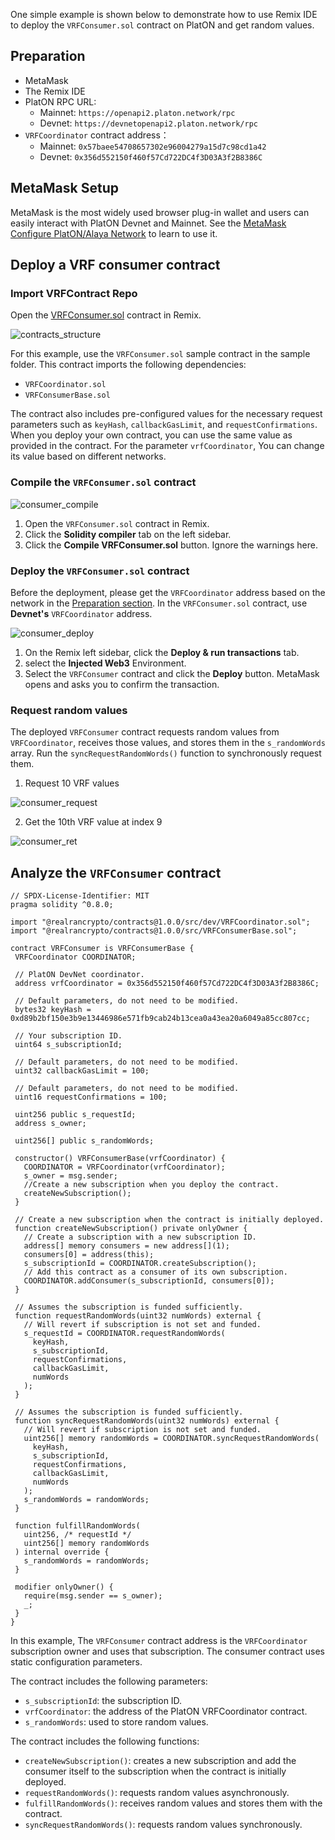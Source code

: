 
One simple example is shown below to demonstrate how to use Remix IDE to deploy the `VRFConsumer.sol` contract on PlatON and get random values. 

##  Preparation
- MetaMask
- The Remix IDE
- PlatON RPC URL:
	- Mainnet: `https://openapi2.platon.network/rpc`
	- Devnet: `https://devnetopenapi2.platon.network/rpc`
- `VRFCoordinator` contract address：
	- Mainnet: `0x57baee54708657302e96004279a15d7c98cd1a42`
	- Devnet: `0x356d552150f460f57Cd722DC4f3D03A3f2B8386C`

## MetaMask Setup

MetaMask is the most widely used browser plug-in wallet and users can easily interact with PlatON Devnet and Mainnet. See the [MetaMask Configure PlatON/Alaya Network](https://devdocs.platon.network/docs/en/MetaMask/) to learn to use it.

## Deploy a VRF consumer contract

### Import VRFContract Repo

Open the [VRFConsumer.sol](https://remix.ethereum.org/#url=https://github.com/realran/VRFContract/blob/main/sample/VRFConsumer.sol) contract in Remix.

![contracts_structure](./imgs/contracts_structure.png) 


For this example, use the `VRFConsumer.sol` sample contract in the sample folder. This contract imports the following dependencies:
  - `VRFCoordinator.sol`
  - `VRFConsumerBase.sol`

The contract also includes pre-configured values for the necessary request parameters such as `keyHash`, `callbackGasLimit`, and `requestConfirmations`. When you deploy your own contract, you can use the same value as provided in the contract. For the parameter `vrfCoordinator`, You can change its value based on different networks.

###  Compile the `VRFConsumer.sol` contract

![consumer_compile](./imgs/consumer_compile.png)

1. Open the `VRFConsumer.sol` contract in Remix.
2. Click the **Solidity compiler** tab on the left sidebar.
3. Click the **Compile VRFConsumer.sol** button. Ignore the warnings here.

###  Deploy the `VRFConsumer.sol` contract

Before the deployment, please get the `VRFCoordinator` address based on the network in the <a href="#Preparation">Preparation section</a>. In the `VRFConsumer.sol` contract, use **Devnet's** `VRFCoordinator` address.


![consumer_deploy](./imgs/consumer_deploy.png)

1. On the Remix left sidebar, click the **Deploy & run transactions** tab.
2. select the **Injected Web3** Environment.
3. Select the `VRFConsumer` contract and click the **Deploy** button. MetaMask opens and asks you to confirm the transaction.

### Request random values

The deployed `VRFConsumer` contract requests random values from `VRFCoordinator`, receives those values, and stores them in the `s_randomWords` array. Run the `syncRequestRandomWords()` function to synchronously request them.

1. Request 10 VRF values

![consumer_request](./imgs/consumer_request.png)

2. Get the 10th VRF value at index 9

![consumer_ret](./imgs/consumer_ret.png)



## Analyze the `VRFConsumer` contract

 ```
// SPDX-License-Identifier: MIT
pragma solidity ^0.8.0;

import "@realrancrypto/contracts@1.0.0/src/dev/VRFCoordinator.sol";
import "@realrancrypto/contracts@1.0.0/src/VRFConsumerBase.sol";

contract VRFConsumer is VRFConsumerBase {
  VRFCoordinator COORDINATOR;
  
  // PlatON DevNet coordinator. 
  address vrfCoordinator = 0x356d552150f460f57Cd722DC4f3D03A3f2B8386C;
  
  // Default parameters, do not need to be modified.
  bytes32 keyHash = 0xd89b2bf150e3b9e13446986e571fb9cab24b13cea0a43ea20a6049a85cc807cc;

  // Your subscription ID.
  uint64 s_subscriptionId;

  // Default parameters, do not need to be modified.
  uint32 callbackGasLimit = 100;

  // Default parameters, do not need to be modified.
  uint16 requestConfirmations = 100;

  uint256 public s_requestId;
  address s_owner;

  uint256[] public s_randomWords;

  constructor() VRFConsumerBase(vrfCoordinator) {
    COORDINATOR = VRFCoordinator(vrfCoordinator);
    s_owner = msg.sender;
    //Create a new subscription when you deploy the contract.
    createNewSubscription();
  }

  // Create a new subscription when the contract is initially deployed.
  function createNewSubscription() private onlyOwner {
    // Create a subscription with a new subscription ID.
    address[] memory consumers = new address[](1);
    consumers[0] = address(this);
    s_subscriptionId = COORDINATOR.createSubscription();
    // Add this contract as a consumer of its own subscription.
    COORDINATOR.addConsumer(s_subscriptionId, consumers[0]);
  }

  // Assumes the subscription is funded sufficiently.
  function requestRandomWords(uint32 numWords) external {
    // Will revert if subscription is not set and funded.
    s_requestId = COORDINATOR.requestRandomWords(
      keyHash,
      s_subscriptionId,
      requestConfirmations,
      callbackGasLimit,
      numWords
    );
  }

  // Assumes the subscription is funded sufficiently.
  function syncRequestRandomWords(uint32 numWords) external {
    // Will revert if subscription is not set and funded.
    uint256[] memory randomWords = COORDINATOR.syncRequestRandomWords(
      keyHash,
      s_subscriptionId,
      requestConfirmations,
      callbackGasLimit,
      numWords
    );
    s_randomWords = randomWords;
  }

  function fulfillRandomWords(
    uint256, /* requestId */
    uint256[] memory randomWords
  ) internal override {
    s_randomWords = randomWords;
  }

  modifier onlyOwner() {
    require(msg.sender == s_owner);
    _;
  }
}
 ```

 In this example, The `VRFConsumer` contract address is the `VRFCoordinator` subscription owner and uses that subscription. The consumer contract uses static configuration parameters.

 The contract includes the following parameters:

  - `s_subscriptionId`: the subscription ID.
  - `vrfCoordinator`: the address of the PlatON VRFCoordinator contract.
  - `s_randomWords`: used to store random values.


 The contract includes the following functions:

  - `createNewSubscription()`: creates a new subscription and add the consumer itself to the subscription when the contract is initially deployed.
  - `requestRandomWords()`: requests random values asynchronously.
  - `fulfillRandomWords()`: receives random values and stores them with the contract.
  - `syncRequestRandomWords()`: requests random values synchronously.
